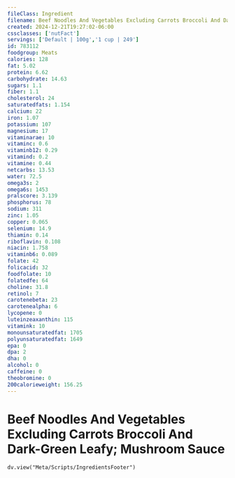 ```yaml
---
fileClass: Ingredient
filename: Beef Noodles And Vegetables Excluding Carrots Broccoli And Dark-Green Leafy; Mushroom Sauce
created: 2024-12-21T19:27:02-06:00
cssclasses: ['nutFact']
servings: ['Default | 100g','1 cup | 249']
id: 783112
foodgroup: Meats
calories: 128
fat: 5.02
protein: 6.62
carbohydrate: 14.63
sugars: 1.1
fiber: 1.1
cholesterol: 24
saturatedfats: 1.154
calcium: 22
iron: 1.07
potassium: 107
magnesium: 17
vitaminarae: 10
vitaminc: 0.6
vitaminb12: 0.29
vitamind: 0.2
vitamine: 0.44
netcarbs: 13.53
water: 72.5
omega3s: 2
omega6s: 1453
pralscore: 3.139
phosphorus: 78
sodium: 311
zinc: 1.05
copper: 0.065
selenium: 14.9
thiamin: 0.14
riboflavin: 0.108
niacin: 1.758
vitaminb6: 0.089
folate: 42
folicacid: 32
foodfolate: 10
folatedfe: 64
choline: 31.8
retinol: 7
carotenebeta: 23
carotenealpha: 6
lycopene: 0
luteinzeaxanthin: 115
vitamink: 10
monounsaturatedfat: 1705
polyunsaturatedfat: 1649
epa: 0
dpa: 2
dha: 0
alcohol: 0
caffeine: 0
theobromine: 0
200calorieweight: 156.25
---
```


# Beef Noodles And Vegetables Excluding Carrots Broccoli And Dark-Green Leafy; Mushroom Sauce

```dataviewjs
dv.view("Meta/Scripts/IngredientsFooter")
```